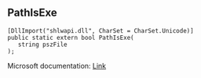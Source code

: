 ## PathIsExe

```
[DllImport("shlwapi.dll", CharSet = CharSet.Unicode)]
public static extern bool PathIsExe(
   string pszFile
);
```

Microsoft documentation: [Link](https://learn.microsoft.com/en-us/windows/win32/api/shlobj_core/nf-shlobj_core-pathisexe)
